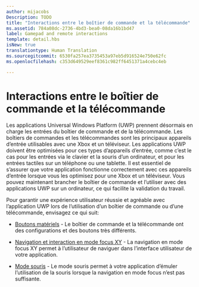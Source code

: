 ```yaml
---
author: mijacobs
Description: TODO
title: "Interactions entre le boîtier de commande et la télécommande"
ms.assetid: 784a08dc-2736-4bd3-bea0-08da16b1bd47
label: Gamepad and remote interactions
template: detail.hbs
isNew: true
translationtype: Human Translation
ms.sourcegitcommit: 6530fa257ea3735453a97eb5d916524e750e62fc
ms.openlocfilehash: c353d649529eef8361c982ff6451371a4cebc4eb

---
```


# Interactions entre le boîtier de commande et la télécommande

Les applications Universal Windows Platform (UWP) prennent désormais en charge les entrées du boîtier de commande et de la télécommande. Les boîtiers de commandes et les télécommandes sont les principaux appareils d’entrée utilisables avec une Xbox et un téléviseur. Les applications UWP doivent être optimisées pour ces types d’appareils d’entrée, comme c’est le cas pour les entrées via le clavier et la souris d’un ordinateur, et pour les entrées tactiles sur un téléphone ou une tablette. Il est essentiel de s’assurer que votre application fonctionne correctement avec ces appareils d’entrée lorsque vous les optimisez pour une Xbox et un téléviseur.
Vous pouvez maintenant brancher le boîtier de commande et l’utiliser avec des applications UWP sur un ordinateur, ce qui facilite la validation du travail.

Pour garantir une expérience utilisateur réussie et agréable avec l’application UWP lors de l’utilisation d’un boîtier de commande ou d’une télécommande, envisagez ce qui suit:

* [Boutons matériels](designing-for-tv.md#hardware-buttons)  -
Le boîtier de commande et la télécommande ont des configurations et des boutons très différents.

* [Navigation et interaction en mode focus XY](designing-for-tv.md#xy-focus-navigation-and-interaction)  -
La navigation en mode focus XY permet à l’utilisateur de naviguer dans l’interface utilisateur de votre application.

* [Mode souris](designing-for-tv.md#mouse-mode)  -
Le mode souris permet à votre application d’émuler l’utilisation de la souris lorsque la navigation en mode focus n’est pas suffisante.



<!--HONumber=Aug16_HO3-->


